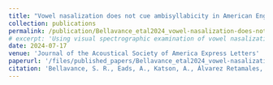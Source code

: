 ```yaml
---
title: "Vowel nasalization does not cue ambisyllabicity in American English nasals: Evidence from nasometry"
collection: publications
permalink: /publication/Bellavance_etal2024_vowel-nasalization-does-not-cue-ambisyllabicity-in-american-english-nasals-evidence-from-nasometry
# excerpt: 'Using visual spectrographic examination of vowel nasalization to diagnose the syllabic affiliation of phonologically ambisyllabic nasal consonants (e.g., gamma), Durvasula and Huang [(2017). Lang. Sci. 62, 17–36] argued that anticipatory vowel nasalization in these words patterns with word-medial codas. Using nasometry, the current study finds that anticipatory nasalization before monomorphemic and multimorphemic (scammer) ambisyllabic nasals differ from word-medial coda (gamble) and word-final nasals (scam), but not from other intervocalic nasals. Additionally, vowel nasalization is sensitive to the manner of the preceding phoneme. These findings demonstrate that quantifying anticipatory nasalization using nasometry differs from visual spectrographic criteria.'
date: 2024-07-17
venue: 'Journal of the Acoustical Society of America Express Letters'
paperurl: '/files/published_papers/Bellavance_etal2024_vowel-nasalization-does-not-cue-ambisyllabicity-in-american-english-nasals-evidence-from-nasometry.pdf'
citation: 'Bellavance, S. R., Eads, A., Katson, A., Álvarez Retamales, J., McCollum, A., Mitra, A., & Davidson, L. (2024). Vowel nasalization does not cue ambisyllabicity in American English nasals: Evidence from nasometry. <i>Journal of the Acoustical Society of America Express Letters, 4</i>(7). https://doi.org/10.1121/10.0027940'
---
```

